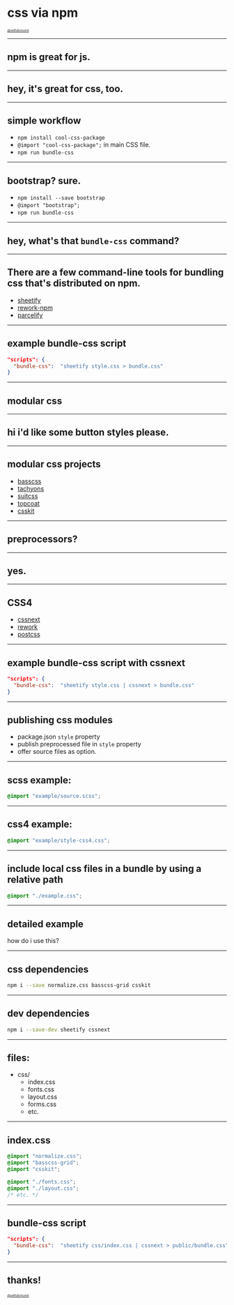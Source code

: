 # css via npm

<a href="http://twitter.com/sethdvincent" style="font-size:50%">@sethdvincent</a>

---

## npm is great for js.

---

## hey, it's great for css, too.

---

## simple workflow

- `npm install cool-css-package`
- `@import "cool-css-package";` in main CSS file.
- `npm run bundle-css`

---

## bootstrap? sure.

- `npm install --save bootstrap`
- `@import "bootstrap";`
- `npm run bundle-css`

---

## hey, what's that `bundle-css` command?

---

## There are a few command-line tools for bundling css that's distributed on npm.

- [sheetify](http://npmjs.org/sheetify)
- [rework-npm](http://npmjs.org/rework-npm)
- [parcelify](http://npmjs.org/parcelify)

---

## example bundle-css script

```json
"scripts": {
  "bundle-css":  "sheetify style.css > bundle.css"
}
```

---

## modular css

---

## hi i'd like some button styles please.

---

## modular css projects

- [basscss](npmjs.org/basscss)
- [tachyons](npmjs.org/tachyons)
- [suitcss](npmjs.org/suitcss)
- [topcoat](npmjs.org/topcoat)
- [csskit](npmjs.org/csskit)

---

## preprocessors?

---

## yes.

---

## CSS4

- [cssnext](http://npmjs.org/cssnext)
- [rework](http://npmjs.org/rework)
- [postcss](http://npmjs.org/postcss)

--- 

## example bundle-css script with cssnext

```json
"scripts": {
  "bundle-css":  "sheetify style.css | cssnext > bundle.css"
}
```

---

## publishing css modules

- package.json `style` property
- publish preprocessed file in `style` property
- offer source files as option.

---

## scss example:

```css
@import "example/source.scss";
```

---

## css4 example:

```css
@import "example/style-css4.css";
```

---

## include local css files in a bundle by using a relative path

```css
@import "./example.css";
```

---

## detailed example

how do i use this?

---

## css dependencies

```bash
npm i --save normalize.css basscss-grid csskit
```

---

## dev dependencies

```bash
npm i --save-dev sheetify cssnext
```

---

## files:

- css/
  - index.css
  - fonts.css
  - layout.css
  - forms.css
  - etc.

---

## index.css

```css
@import "normalize.css";
@import "basscss-grid";
@import "csskit";

@import "./fonts.css";
@import "./layout.css";
/* etc. */
```

---

## bundle-css script

```json
"scripts": {
  "bundle-css":  "sheetify css/index.css | cssnext > public/bundle.css"
}
```

---

## thanks!

<a href="http://twitter.com/sethdvincent" style="font-size:50%">@sethdvincent</a>